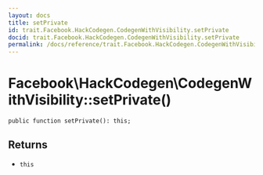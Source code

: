 ```yaml
---
layout: docs
title: setPrivate
id: trait.Facebook.HackCodegen.CodegenWithVisibility.setPrivate
docid: trait.Facebook.HackCodegen.CodegenWithVisibility.setPrivate
permalink: /docs/reference/trait.Facebook.HackCodegen.CodegenWithVisibility.setPrivate/
---
```

# Facebook\\HackCodegen\\CodegenWithVisibility::setPrivate()




``` Hack
public function setPrivate(): this;
```




## Returns




- ` this `